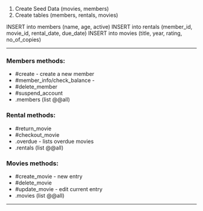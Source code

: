 1. Create Seed Data (movies, members)
2. Create tables (members, rentals, movies)

INSERT into members (name, age, active)
INSERT into rentals (member_id, movie_id, rental_date, due_date)
INSERT into movies (title, year, rating, no_of_copies)

---

### Members methods:
* #create - create a new member
* #member_info/check_balance - 
* #delete_member
* #suspend_account
* .members (list @@all)

### Rental methods:
* #return_movie
* #checkout_movie
* .overdue - lists overdue movies
* .rentals (list @@all)

### Movies methods:
* #create_movie - new entry
* #delete_movie
* #update_movie - edit current entry
* .movies (list @@all)

---
